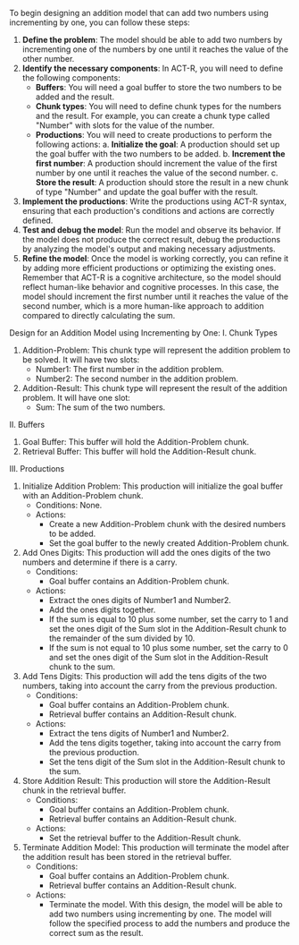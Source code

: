 To begin designing an addition model that can add two numbers using incrementing by one, you can follow these steps:
1. **Define the problem**: The model should be able to add two numbers by incrementing one of the numbers by one until it reaches the value of the other number.
2. **Identify the necessary components**: In ACT-R, you will need to define the following components:
   - **Buffers**: You will need a goal buffer to store the two numbers to be added and the result.
   - **Chunk types**: You will need to define chunk types for the numbers and the result. For example, you can create a chunk type called "Number" with slots for the value of the number.
   - **Productions**: You will need to create productions to perform the following actions:
     a. **Initialize the goal**: A production should set up the goal buffer with the two numbers to be added.
     b. **Increment the first number**: A production should increment the value of the first number by one until it reaches the value of the second number.
     c. **Store the result**: A production should store the result in a new chunk of type "Number" and update the goal buffer with the result.
3. **Implement the productions**: Write the productions using ACT-R syntax, ensuring that each production's conditions and actions are correctly defined.
4. **Test and debug the model**: Run the model and observe its behavior. If the model does not produce the correct result, debug the productions by analyzing the model's output and making necessary adjustments.
5. **Refine the model**: Once the model is working correctly, you can refine it by adding more efficient productions or optimizing the existing ones.
Remember that ACT-R is a cognitive architecture, so the model should reflect human-like behavior and cognitive processes. In this case, the model should increment the first number until it reaches the value of the second number, which is a more human-like approach to addition compared to directly calculating the sum.


Design for an Addition Model using Incrementing by One:
I. Chunk Types
1. Addition-Problem: This chunk type will represent the addition problem to be solved. It will have two slots:
   - Number1: The first number in the addition problem.
   - Number2: The second number in the addition problem.
2. Addition-Result: This chunk type will represent the result of the addition problem. It will have one slot:
   - Sum: The sum of the two numbers.

II. Buffers
1. Goal Buffer: This buffer will hold the Addition-Problem chunk.
2. Retrieval Buffer: This buffer will hold the Addition-Result chunk.

III. Productions
1. Initialize Addition Problem: This production will initialize the goal buffer with an Addition-Problem chunk.
   - Conditions: None.
   - Actions:
     - Create a new Addition-Problem chunk with the desired numbers to be added.
     - Set the goal buffer to the newly created Addition-Problem chunk.
2. Add Ones Digits: This production will add the ones digits of the two numbers and determine if there is a carry.
   - Conditions:
     - Goal buffer contains an Addition-Problem chunk.
   - Actions:
     - Extract the ones digits of Number1 and Number2.
     - Add the ones digits together.
     - If the sum is equal to 10 plus some number, set the carry to 1 and set the ones digit of the Sum slot in the Addition-Result chunk to the remainder of the sum divided by 10.
     - If the sum is not equal to 10 plus some number, set the carry to 0 and set the ones digit of the Sum slot in the Addition-Result chunk to the sum.
3. Add Tens Digits: This production will add the tens digits of the two numbers, taking into account the carry from the previous production.
   - Conditions:
     - Goal buffer contains an Addition-Problem chunk.
     - Retrieval buffer contains an Addition-Result chunk.
   - Actions:
     - Extract the tens digits of Number1 and Number2.
     - Add the tens digits together, taking into account the carry from the previous production.
     - Set the tens digit of the Sum slot in the Addition-Result chunk to the sum.
4. Store Addition Result: This production will store the Addition-Result chunk in the retrieval buffer.
   - Conditions:
     - Goal buffer contains an Addition-Problem chunk.
     - Retrieval buffer contains an Addition-Result chunk.
   - Actions:
     - Set the retrieval buffer to the Addition-Result chunk.
5. Terminate Addition Model: This production will terminate the model after the addition result has been stored in the retrieval buffer.
   - Conditions:
     - Goal buffer contains an Addition-Problem chunk.
     - Retrieval buffer contains an Addition-Result chunk.
   - Actions:
     - Terminate the model.
With this design, the model will be able to add two numbers using incrementing by one. The model will follow the specified process to add the numbers and produce the correct sum as the result.